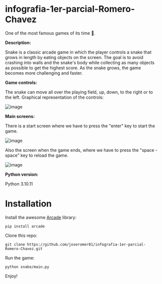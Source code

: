 # infografia-1er-parcial-Romero-Chavez
One of the most famous games of its time 🐍.

**Description:**

Snake is a classic arcade game in which the player controls a snake that grows in length by eating objects on the screen. The goal is to avoid crashing into walls and the snake's body while collecting as many objects as possible to get the highest score. As the snake grows, the game becomes more challenging and faster.


**Game controls:**

The snake can move all over the playing field, up, down, to the right or to the left.
Graphical representation of the controls:

![image](https://user-images.githubusercontent.com/116576612/232234561-3f118cc2-58f4-42b7-8a0c-8f32fa0ab2b2.png)

**Main screens:**

There is a start screen where we have to press the "enter" key to start the game.

![image](https://user-images.githubusercontent.com/116576612/232234740-ad694f44-988e-4397-b778-9f3498b5c417.png)

Also the screen when the game ends, where we have to press the "space - space" key to reload the game.

![image](https://user-images.githubusercontent.com/116576612/232234783-e990de13-ecf1-4c17-b20c-580511dea0aa.png)


**Python version:**

Python 3.10.11


# Installation

Install the awesome [Arcade](https://github.com/pythonarcade/arcade) library:

```
pip install arcade
```

Clone this repo:

```
git clone https://github.com/joseromer01/infografia-1er-parcial-Romero-Chavez.git
```

Run the game:

```
python snake/main.py
```

Enjoy!




